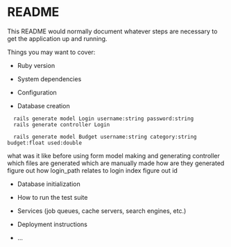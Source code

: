 # README

This README would normally document whatever steps are necessary to get the
application up and running.

Things you may want to cover:

* Ruby version

* System dependencies

* Configuration

* Database creation
 
```
  rails generate model Login username:string password:string
  rails generate controller Login
  
  rails generate model Budget username:string category:string budget:float used:double
```  
  what was it like before using form
  model making and generating controller
    which files are generated which are manually made how are they generated
  figure out how login_path relates to login index
  figure out id

* Database initialization

* How to run the test suite

* Services (job queues, cache servers, search engines, etc.)

* Deployment instructions

* ...
